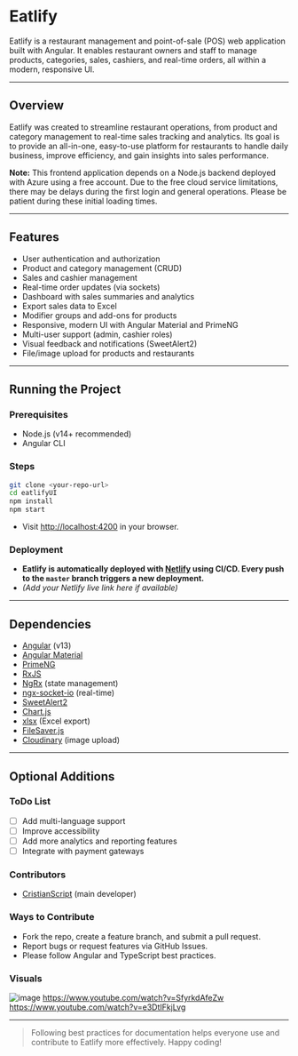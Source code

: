 # Eatlify

Eatlify is a restaurant management and point-of-sale (POS) web application built with Angular. It enables restaurant owners and staff to manage products, categories, sales, cashiers, and real-time orders, all within a modern, responsive UI.

---

## Overview
Eatlify was created to streamline restaurant operations, from product and category management to real-time sales tracking and analytics. Its goal is to provide an all-in-one, easy-to-use platform for restaurants to handle daily business, improve efficiency, and gain insights into sales performance.

**Note:** This frontend application depends on a Node.js backend deployed with Azure using a free account. Due to the free cloud service limitations, there may be delays during the first login and general operations. Please be patient during these initial loading times.

---

## Features
- User authentication and authorization
- Product and category management (CRUD)
- Sales and cashier management
- Real-time order updates (via sockets)
- Dashboard with sales summaries and analytics
- Export sales data to Excel
- Modifier groups and add-ons for products
- Responsive, modern UI with Angular Material and PrimeNG
- Multi-user support (admin, cashier roles)
- Visual feedback and notifications (SweetAlert2)
- File/image upload for products and restaurants

---

## Running the Project

### Prerequisites
- Node.js (v14+ recommended)
- Angular CLI

### Steps
```bash
git clone <your-repo-url>
cd eatlifyUI
npm install
npm start
```
- Visit [http://localhost:4200](http://localhost:4200) in your browser.

### Deployment
- **Eatlify is automatically deployed with [Netlify](https://www.netlify.com/) using CI/CD. Every push to the `master` branch triggers a new deployment.**
- *(Add your Netlify live link here if available)*

---

## Dependencies
- [Angular](https://angular.io/) (v13)
- [Angular Material](https://material.angular.io/)
- [PrimeNG](https://www.primefaces.org/primeng/)
- [RxJS](https://rxjs.dev/)
- [NgRx](https://ngrx.io/) (state management)
- [ngx-socket-io](https://github.com/rodgc/ngx-socket-io) (real-time)
- [SweetAlert2](https://sweetalert2.github.io/)
- [Chart.js](https://www.chartjs.org/)
- [xlsx](https://github.com/SheetJS/sheetjs) (Excel export)
- [FileSaver.js](https://github.com/eligrey/FileSaver.js)
- [Cloudinary](https://cloudinary.com/) (image upload)

---

## Optional Additions

### ToDo List
- [ ] Add multi-language support
- [ ] Improve accessibility
- [ ] Add more analytics and reporting features
- [ ] Integrate with payment gateways

### Contributors
- [CristianScript](https://github.com/cristianscript) (main developer)

### Ways to Contribute
- Fork the repo, create a feature branch, and submit a pull request.
- Report bugs or request features via GitHub Issues.
- Please follow Angular and TypeScript best practices.

### Visuals
![image](https://github.com/user-attachments/assets/25b38230-231f-4db6-8c9e-24823cf8e766)
https://www.youtube.com/watch?v=SfyrkdAfeZw
https://www.youtube.com/watch?v=e3DtIFkjLvg


---

> Following best practices for documentation helps everyone use and contribute to Eatlify more effectively. Happy coding!
